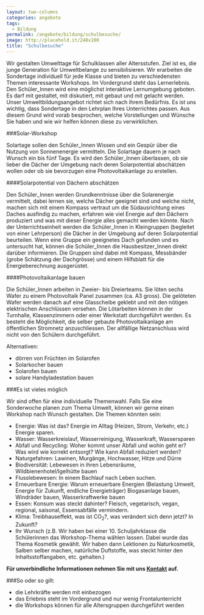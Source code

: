 ```yaml
---
layout: two-columns
categories: angebote
tags:
  - Bildung
permalink: /angebote/bildung/schulbesuche/
image: http://placehold.it/248x100
title: "Schulbesuche"
---
```


Wir gestalten Umwelttage für Schulklassen aller Altersstufen. Ziel ist es, die junge Generation für Umweltbelange zu sensibilisieren. Wir erarbeiten die Sondertage individuell für jede Klasse und bieten zu verschiedensten Themen interessante Workshops. Im Vordergrund steht das Lernerlebnis. Den Schüler\_Innen wird eine möglichst interaktive Lernumgebung geboten. Es darf mit gestaltet, mit diskutiert, mit gebaut und mit gelacht werden. Unser Umweltbildungsangebot richtet sich nach ihrem Bedürfnis. Es ist uns wichtig, dass  Sondertage in den Lehrplan Ihres Unterrichtes passen. Aus diesem Grund wird vorab besprochen, welche Vorstellungen und Wünsche Sie haben und wie wir helfen können diese zu verwirklichen.

###Solar-Workshop

Solartage sollen den Schüler\_Innen Wissen und ein Gespür über die Nutzung von Sonnenenergie vermitteln. Die Solartage dauern je nach Wunsch ein bis fünf Tage. Es wird den Schüler\_Innen überlassen, ob sie lieber die Dächer der Umgebung nach deren Solarpotential abschätzen wollen oder ob sie bevorzugen eine Photovoltaikanlage zu erstellen.

####Solarpotential von Dächern abschätzen

Den Schüler\_Innen werden Grundkenntnisse über die Solarenergie vermittelt, dabei lernen sie, welche Dächer geeignet sind und welche nicht, machen sich mit einem Kompass vertraut um die Südausrichtung eines Daches ausfindig zu machen, erfahren wie viel Energie auf den Dächern produziert und was mit dieser Energie alles gemacht werden könnte. Nach der Unterrichtseinheit werden die Schüler\_Innen in Kleingruppen (begleitet von einer Lehrperson) die Dächer in der Umgebung auf deren Solarpotential beurteilen. Wenn eine Gruppe ein geeignetes Dach gefunden und es untersucht hat, können die Schüler\_Innen die Hausbesitzer\_Innen direkt darüber informieren. Die Gruppen sind dabei mit Kompass, Messbänder (grobe Schätzung der Dachgrösse) und einem Hilfsblatt für die Energieberechnung ausgerüstet.

####Photovoltaikanlage bauen

Die Schüler\_Innen arbeiten in Zweier- bis Dreierteams. Sie löten sechs Wafer zu einem Photovoltaik Panel zusammen (ca. A3 gross). Die gelöteten Wafer werden danach auf eine Glasscheibe geklebt und mit den nötigen elektrischen Anschlüssen versehen. Die Lötarbeiten können in der Turnhalle, Klassenzimmern oder einer Werkstatt durchgeführt werden. Es besteht die Möglichkeit, die selber gebaute Photovoltaikanlage am öffentlichen Stromnetz anzuschliessen. Der allfällige Netzanschluss wird nicht von den Schülern durchgeführt.

Alternativen:

- dörren von Früchten im Solarofen
- Solarkocher bauen
- Solarofen bauen
- solare Handyladestation bauen

###Es ist vieles möglich

Wir sind offen für eine individuelle Themenwahl. Falls Sie eine Sonderwoche planen zum Thema Umwelt, können wir gerne einen Workshop nach Wunsch gestalten. Die Themen könnten sein:

- Energie: Was ist das? Energie im Alltag (Heizen, Strom, Verkehr, etc.) Energie sparen.
- Wasser: Wasserkreislauf, Wasserreinigung, Wasserkraft, Wassersparen
- Abfall und Recycling: Woher kommt unser Abfall und wohin geht er? Was wird wie korrekt entsorgt? Wie kann Abfall reduziert werden?
- Naturgefahren: Lawinen, Murgänge, Hochwasser, Hitze und Dürre
- Biodiversität: Lebewesen in ihren Lebensräume, Wildbienenhotel/Igelhütte bauen
- Flusslebewesen: In einem Bachlauf nach Leben suchen.
- Erneuerbare Energie: Warum erneuerbare Energien (Belastung Umwelt, Energie für Zukunft, endliche Energieträger) Biogasanlage bauen, Windräder bauen, Wasserkraftwerke bauen
- Essen: Konsum was steckt dahinter? Fleisch, vegetarisch, vegan, regional, saisonal, Essensabfälle vermindern.
- Klima: Treibhauseffekt, was ist CO<sub>2</sub>?, was verändert sich denn jetzt? In Zukunft?
- Ihr Wunsch (z.B. Wir haben bei einer 10. Schuljahrklasse die Schülerinnen das Workshop-Thema wählen lassen. Dabei wurde das Thema Kosmetik gewählt. Wir haben dann Lektionen zu Naturkosmetik, Salben selber machen, natürliche Duftstoffe, was steckt hinter den Inhaltsstoffangaben, etc. gehalten.)

**Für unverbindliche Informationen nehmen Sie mit uns [Kontakt](/ueber-uns/kontakt/) auf.**

###So oder so gilt:

- die Lehrkräfte werden mit einbezogen
- das Erlebnis steht im Vordergrund und nur wenig Frontalunterricht
- die Workshops können für alle Altersgruppen durchgeführt werden